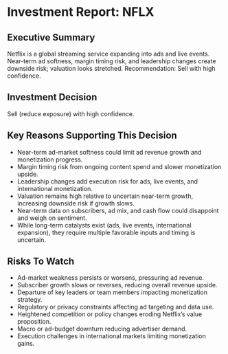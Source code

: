 # Investment Report: NFLX
## Executive Summary
Netflix is a global streaming service expanding into ads and live events. Near-term ad softness, margin timing risk, and leadership changes create downside risk; valuation looks stretched. Recommendation: Sell with high confidence.

## Investment Decision
Sell (reduce exposure) with high confidence.

## Key Reasons Supporting This Decision
- Near-term ad-market softness could limit ad revenue growth and monetization progress.
- Margin timing risk from ongoing content spend and slower monetization upside.
- Leadership changes add execution risk for ads, live events, and international monetization.
- Valuation remains high relative to uncertain near-term growth, increasing downside risk if growth slows.
- Near-term data on subscribers, ad mix, and cash flow could disappoint and weigh on sentiment.
- While long-term catalysts exist (ads, live events, international expansion), they require multiple favorable inputs and timing is uncertain.

## Risks To Watch
- Ad-market weakness persists or worsens, pressuring ad revenue.
- Subscriber growth slows or reverses, reducing overall revenue upside.
- Departure of key leaders or team members impacting monetization strategy.
- Regulatory or privacy constraints affecting ad targeting and data use.
- Heightened competition or policy changes eroding Netflix’s value proposition.
- Macro or ad-budget downturn reducing advertiser demand.
- Execution challenges in international markets limiting monetization gains.
